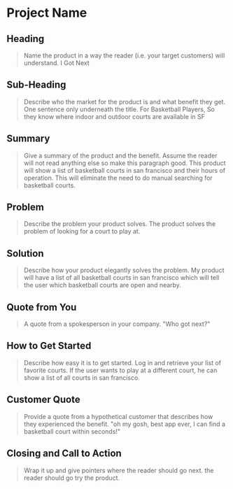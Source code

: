 # Project Name #

<!-- 
> This material was originally posted [here](http://www.quora.com/What-is-Amazons-approach-to-product-development-and-product-management). It is reproduced here for posterities sake.

There is an approach called "working backwards" that is widely used at Amazon. They work backwards from the customer, rather than starting with an idea for a product and trying to bolt customers onto it. While working backwards can be applied to any specific product decision, using this approach is especially important when developing new products or features.

For new initiatives a product manager typically starts by writing an internal press release announcing the finished product. The target audience for the press release is the new/updated product's customers, which can be retail customers or internal users of a tool or technology. Internal press releases are centered around the customer problem, how current solutions (internal or external) fail, and how the new product will blow away existing solutions.

If the benefits listed don't sound very interesting or exciting to customers, then perhaps they're not (and shouldn't be built). Instead, the product manager should keep iterating on the press release until they've come up with benefits that actually sound like benefits. Iterating on a press release is a lot less expensive than iterating on the product itself (and quicker!).

If the press release is more than a page and a half, it is probably too long. Keep it simple. 3-4 sentences for most paragraphs. Cut out the fat. Don't make it into a spec. You can accompany the press release with a FAQ that answers all of the other business or execution questions so the press release can stay focused on what the customer gets. My rule of thumb is that if the press release is hard to write, then the product is probably going to suck. Keep working at it until the outline for each paragraph flows. 

Oh, and I also like to write press-releases in what I call "Oprah-speak" for mainstream consumer products. Imagine you're sitting on Oprah's couch and have just explained the product to her, and then you listen as she explains it to her audience. That's "Oprah-speak", not "Geek-speak".

Once the project moves into development, the press release can be used as a touchstone; a guiding light. The product team can ask themselves, "Are we building what is in the press release?" If they find they're spending time building things that aren't in the press release (overbuilding), they need to ask themselves why. This keeps product development focused on achieving the customer benefits and not building extraneous stuff that takes longer to build, takes resources to maintain, and doesn't provide real customer benefit (at least not enough to warrant inclusion in the press release).
 -->
 
## Heading ##
  > Name the product in a way the reader (i.e. your target customers) will understand.
    I Got Next

## Sub-Heading ##
  > Describe who the market for the product is and what benefit they get. One sentence only underneath the title.
    For Basketball Players, So they know where indoor and outdoor courts are available in SF

## Summary ##
  > Give a summary of the product and the benefit. Assume the reader will not read anything else so make this paragraph good.
    This product will show a list of basketball courts in san francisco and their hours of operation. This will eliminate the need to do manual searching for basketball courts.

## Problem ##
  > Describe the problem your product solves.
    The product solves the problem of looking for a court to play at.

## Solution ##
  > Describe how your product elegantly solves the problem.
    My product will have a list of all basketball courts in san francisco which will tell the user which basketball courts are open and nearby.

## Quote from You ##
  > A quote from a spokesperson in your company.
  "Who got next?"

## How to Get Started ##
  > Describe how easy it is to get started.
    Log in and retrieve your list of favorite courts. If the user wants to play at a different court, he can show a list of all courts in san francisco.


## Customer Quote ##
  > Provide a quote from a hypothetical customer that describes how they experienced the benefit.
    "oh my gosh, best app ever, I can find a basketball court within seconds!"

## Closing and Call to Action ##
  > Wrap it up and give pointers where the reader should go next.
  the reader should go try the product.
